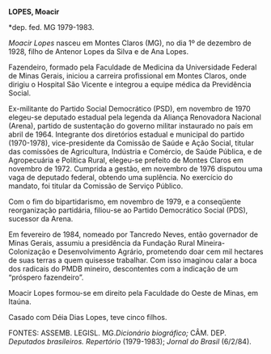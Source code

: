 **LOPES, Moacir**

\*dep. fed. MG 1979-1983.

*Moacir Lopes* nasceu em Montes Claros (MG), no dia 1º de dezembro de
1928, filho de Antenor Lopes da Silva e de Ana Lopes.

Fazendeiro, formado pela Faculdade de Medicina da Universidade Federal
de Minas Gerais, iniciou a carreira profissional em Montes Claros, onde
dirigiu o Hospital São Vicente e integrou a equipe médica da Previdência
Social.

Ex-militante do Partido Social Democrático (PSD), em novembro de 1970
elegeu-se deputado estadual pela legenda da Aliança Renovadora Nacional
(Arena), partido de sustentação do governo militar instaurado no país em
abril de 1964. Integrante dos diretórios estadual e municipal do partido
(1970-1978), vice-presidente da Comissão de Saúde e Ação Social, titular
das comissões de Agricultura, Indústria e Comércio, de Saúde Pública, e
de Agropecuária e Política Rural, elegeu-se prefeito de Montes Claros em
novembro de 1972. Cumprida a gestão, em novembro de 1976 disputou uma
vaga de deputado federal, obtendo uma suplência. No exercício do
mandato, foi titular da Comissão de Serviço Público.

Com o fim do bipartidarismo, em novembro de 1979, e a conseqüente
reorganização partidária, filiou-se ao Partido Democrático Social (PDS),
sucessor da Arena.

Em fevereiro de 1984, nomeado por Tancredo Neves, então governador de
Minas Gerais, assumiu a presidência da Fundação Rural
Mineira-Colonização e Desenvolvimento Agrário, prometendo doar cem mil
hectares de suas terras a quem quisesse trabalhar. Com isso imaginou
calar a boca dos radicais do PMDB mineiro, descontentes com a indicação
de um “próspero fazendeiro”.

Moacir Lopes formou-se em direito pela Faculdade do Oeste de Minas, em
Itaúna.

Casado com Déia Dias Lopes, teve cinco filhos.

FONTES: ASSEMB. LEGISL. MG.*Dicionário biográfico;* CÂM. DEP. *Deputados
brasileiros.* *Repertório* (1979-1983); *Jornal do Brasil* (6/2/84).

 
